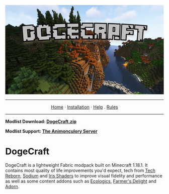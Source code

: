 ![Dogecraft-banner](https://raw.githubusercontent.com/The-Animonculory/DogeCraft/main/images/logo.png)

---

<p align="center">
  <a href="README.md">Home</a> ·
  <a href="INSTALL.md">Installation</a> ·
  <a href="HELP.md">Help</a> .
  <a href="RULES.md">Rules</a>
</p>

---

**Modlist Download: [DogeCraft.zip](https://github.com/The-Animonculory/DogeCraft/releases/download/1.0.0/DogeCraft-1.0.0.zip)**

**Modlist Support: [The Animonculory Server](https://discord.gg/DffHKcszfg)**

# DogeCraft
DogeCraft is a lightweight Fabric modpack built on Minecraft 1.18.1. It contains most quality of life improvements you'd expect, tech from [Tech Reborn](https://www.curseforge.com/minecraft/mc-mods/techreborn), [Sodium](https://www.curseforge.com/minecraft/mc-mods/sodium) and [Iris Shaders](https://www.curseforge.com/minecraft/mc-mods/irisshaders) to improve visual fidelity and performance as well as some content addons such as [Ecologics](https://www.curseforge.com/minecraft/mc-mods/ecologics), [Farmer's Delight](https://www.curseforge.com/minecraft/mc-mods/farmers-delight-fabric) and [Adorn](https://www.curseforge.com/minecraft/mc-mods/adorn).

